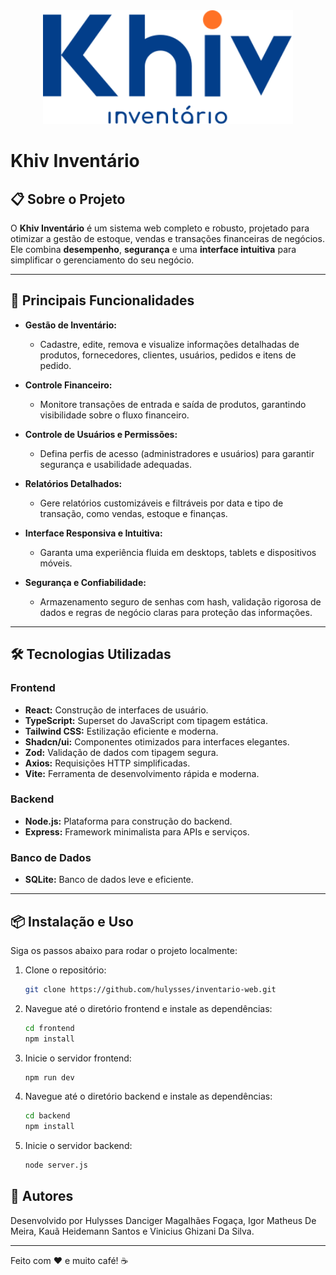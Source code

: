 <div align="center">
  <img src="frontend/src/assets/logo/logoPadrao.svg" alt="Logo Khiv" width="400"/>
</div>

# Khiv Inventário

## 📋 Sobre o Projeto

O **Khiv Inventário** é um sistema web completo e robusto, projetado para otimizar a gestão de estoque, vendas e transações financeiras de negócios. Ele combina **desempenho**, **segurança** e uma **interface intuitiva** para simplificar o gerenciamento do seu negócio.

---

## 🚀 Principais Funcionalidades

- **Gestão de Inventário:** 
  - Cadastre, edite, remova e visualize informações detalhadas de produtos, fornecedores, clientes, usuários, pedidos e itens de pedido.
  
- **Controle Financeiro:** 
  - Monitore transações de entrada e saída de produtos, garantindo visibilidade sobre o fluxo financeiro.

- **Controle de Usuários e Permissões:** 
  - Defina perfis de acesso (administradores e usuários) para garantir segurança e usabilidade adequadas.

- **Relatórios Detalhados:** 
  - Gere relatórios customizáveis e filtráveis por data e tipo de transação, como vendas, estoque e finanças.

- **Interface Responsiva e Intuitiva:** 
  - Garanta uma experiência fluida em desktops, tablets e dispositivos móveis.

- **Segurança e Confiabilidade:** 
  - Armazenamento seguro de senhas com hash, validação rigorosa de dados e regras de negócio claras para proteção das informações.

---

## 🛠️ Tecnologias Utilizadas

### **Frontend**
- **React:** Construção de interfaces de usuário.
- **TypeScript:** Superset do JavaScript com tipagem estática.
- **Tailwind CSS:** Estilização eficiente e moderna.
- **Shadcn/ui:** Componentes otimizados para interfaces elegantes.
- **Zod:** Validação de dados com tipagem segura.
- **Axios:** Requisições HTTP simplificadas.
- **Vite:** Ferramenta de desenvolvimento rápida e moderna.

### **Backend**
- **Node.js:** Plataforma para construção do backend.
- **Express:** Framework minimalista para APIs e serviços.

### **Banco de Dados**
- **SQLite:** Banco de dados leve e eficiente.

---

## 📦 Instalação e Uso

Siga os passos abaixo para rodar o projeto localmente:

1. Clone o repositório:
   ```bash
   git clone https://github.com/hulysses/inventario-web.git
   ```
2. Navegue até o diretório frontend e instale as dependências:
   ```bash
   cd frontend
   npm install
   ```
4. Inicie o servidor frontend:
   ``` bash
   npm run dev
   ```
6. Navegue até o diretório backend e instale as dependências:
   ``` bash
   cd backend
   npm install
   ```
8. Inicie o servidor backend:
   ``` bash
   node server.js
   ```
## 👤 Autores

Desenvolvido por Hulysses Danciger Magalhães Fogaça, Igor Matheus De Meira, Kauã Heidemann Santos e Vinicius Ghizani Da Silva.

---

Feito com ❤️ e muito café! ☕
